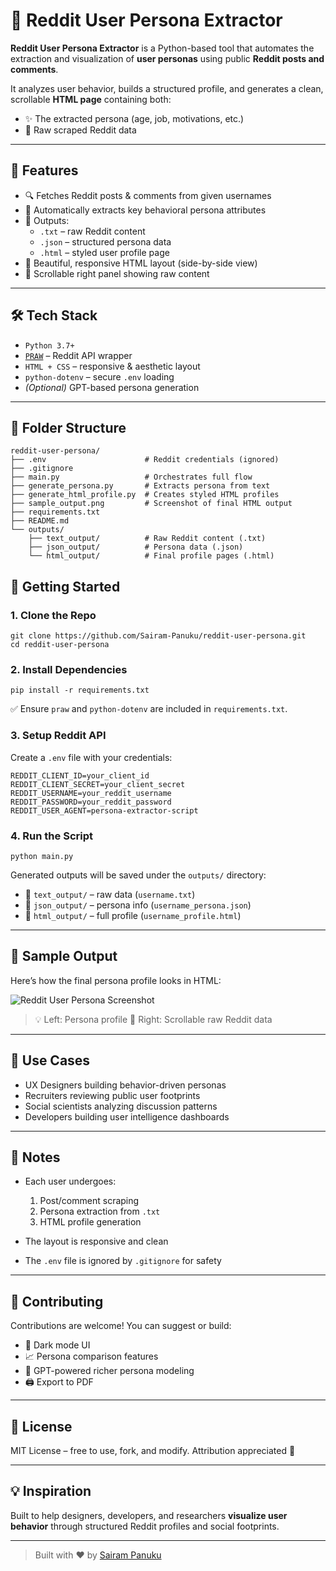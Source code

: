 
# 🧠 Reddit User Persona Extractor

**Reddit User Persona Extractor** is a Python-based tool that automates the extraction and visualization of **user personas** using public **Reddit posts and comments**.

It analyzes user behavior, builds a structured profile, and generates a clean, scrollable **HTML page** containing both:
- ✨ The extracted persona (age, job, motivations, etc.)
- 📄 Raw scraped Reddit data

---

## 📌 Features

- 🔍 Fetches Reddit posts & comments from given usernames  
- 🤖 Automatically extracts key behavioral persona attributes  
- 📄 Outputs:
  - `.txt` – raw Reddit content
  - `.json` – structured persona data
  - `.html` – styled user profile page
- 🎨 Beautiful, responsive HTML layout (side-by-side view)
- 🧾 Scrollable right panel showing raw content

---

## 🛠️ Tech Stack

- `Python 3.7+`
- [`PRAW`](https://praw.readthedocs.io/) – Reddit API wrapper
- `HTML + CSS` – responsive & aesthetic layout
- `python-dotenv` – secure `.env` loading
- *(Optional)* GPT-based persona generation

---
## 📁 Folder Structure

```
reddit-user-persona/
├── .env                      # Reddit credentials (ignored)
├── .gitignore
├── main.py                   # Orchestrates full flow
├── generate_persona.py       # Extracts persona from text
├── generate_html_profile.py  # Creates styled HTML profiles
├── sample_output.png         # Screenshot of final HTML output
├── requirements.txt
├── README.md
└── outputs/
    ├── text_output/          # Raw Reddit content (.txt)
    ├── json_output/          # Persona data (.json)
    └── html_output/          # Final profile pages (.html)

```
## 🚀 Getting Started

### 1. Clone the Repo

```
git clone https://github.com/Sairam-Panuku/reddit-user-persona.git
cd reddit-user-persona
````

### 2. Install Dependencies

```
pip install -r requirements.txt
```

✅ Ensure `praw` and `python-dotenv` are included in `requirements.txt`.

### 3. Setup Reddit API

Create a `.env` file with your credentials:

```
REDDIT_CLIENT_ID=your_client_id
REDDIT_CLIENT_SECRET=your_client_secret
REDDIT_USERNAME=your_reddit_username
REDDIT_PASSWORD=your_reddit_password
REDDIT_USER_AGENT=persona-extractor-script
```

### 4. Run the Script

```
python main.py
```

Generated outputs will be saved under the `outputs/` directory:

* 🔹 `text_output/` – raw data (`username.txt`)
* 🔹 `json_output/` – persona info (`username_persona.json`)
* 🔹 `html_output/` – full profile (`username_profile.html`)

---

## 📸 Sample Output

Here’s how the final persona profile looks in HTML:

![Reddit User Persona Screenshot](sample_output.png)

> 💡 Left: Persona profile
> 📄 Right: Scrollable raw Reddit data

---

## 🧠 Use Cases

* UX Designers building behavior-driven personas
* Recruiters reviewing public user footprints
* Social scientists analyzing discussion patterns
* Developers building user intelligence dashboards

---

## 📝 Notes

* Each user undergoes:

  1. Post/comment scraping
  2. Persona extraction from `.txt`
  3. HTML profile generation
* The layout is responsive and clean
* The `.env` file is ignored by `.gitignore` for safety

---

## 🤝 Contributing

Contributions are welcome! You can suggest or build:

* 🌙 Dark mode UI
* 📈 Persona comparison features
* 🧠 GPT-powered richer persona modeling
* 🖨️ Export to PDF

---

## 📄 License

MIT License – free to use, fork, and modify. Attribution appreciated 💙

---

## 💡 Inspiration

Built to help designers, developers, and researchers **visualize user behavior** through structured Reddit profiles and social footprints.

---

> Built with ❤️ by [Sairam Panuku](https://github.com/Sairam-Panuku)


